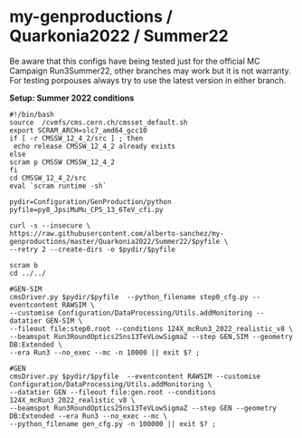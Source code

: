 # my-genproductions / Quarkonia2022 / Summer22
Be aware that this configs have being tested just for the official MC Campaign Run3Summer22, other
branches may work but it is not warranty. For testing porpouses always try to use the latest
version in either branch.


**Setup: Summer 2022 conditions**

```
#!/bin/bash
source  /cvmfs/cms.cern.ch/cmsset_default.sh
export SCRAM_ARCH=slc7_amd64_gcc10
if [ -r CMSSW_12_4_2/src ] ; then
 echo release CMSSW_12_4_2 already exists
else
scram p CMSSW CMSSW_12_4_2
fi
cd CMSSW_12_4_2/src
eval `scram runtime -sh`

pydir=Configuration/GenProduction/python
pyfile=py8_JpsiMuMu_CP5_13_6TeV_cfi.py

curl -s --insecure \
https://raw.githubusercontent.com/alberto-sanchez/my-genproductions/master/Quarkonia2022/Summer22/$pyfile \
--retry 2 --create-dirs -o $pydir/$pyfile

scram b
cd ../../

#GEN-SIM
cmsDriver.py $pydir/$pyfile  --python_filename step0_cfg.py --eventcontent RAWSIM \
--customise Configuration/DataProcessing/Utils.addMonitoring --datatier GEN-SIM \
--fileout file:step0.root --conditions 124X_mcRun3_2022_realistic_v8 \
--beamspot Run3RoundOptics25ns13TeVLowSigmaZ --step GEN,SIM --geometry DB:Extended \
--era Run3 --no_exec --mc -n 10000 || exit $? ;

#GEN
cmsDriver.py $pydir/$pyfile  --eventcontent RAWSIM --customise Configuration/DataProcessing/Utils.addMonitoring \
--datatier GEN --fileout file:gen.root --conditions 124X_mcRun3_2022_realistic_v8 \
--beamspot Run3RoundOptics25ns13TeVLowSigmaZ --step GEN --geometry DB:Extended --era Run3 --no_exec --mc \
--python_filename gen_cfg.py -n 100000 || exit $? ;
